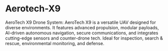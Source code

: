# Aerotech-X9
AeroTech X9 Drone System: AeroTech X9 is a versatile UAV designed for diverse environments. It features advanced propulsion, modular payloads, AI-driven autonomous navigation, secure communications, and integrates cutting-edge sensors and counter-drone tech. Ideal for inspection, search &amp; rescue, environmental monitoring, and defense.

